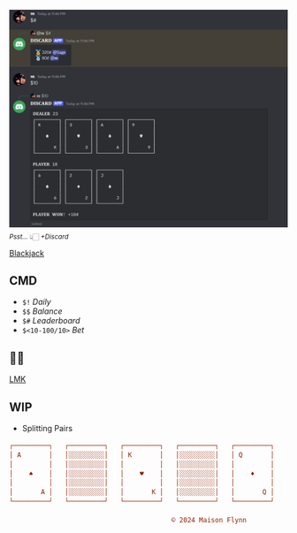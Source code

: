 [![Discard](./Image/Discard.png)](https://discord.com/oauth2/authorize?client_id=1292152109608861711&permissions=8&integration_type=0&scope=bot)
<sub><i>Psst...</i> 👆🏻 <i>+Discard</i></sub>

[Blackjack](https://bicyclecards.com/how-to-play/blackjack)

## CMD

+ `$!` <i>Daily</i>
+ `$$` <i>Balance</i>
+ `$#` <i>Leaderboard</i>
+ `$<10-100/10>` <i>Bet</i>

## 🔎🐛

[LMK](https://github.com/MaisonFlynn/Discard/issues)

## WIP

+ Splitting Pairs

```ini
┌─────────┐   ┌─────────┐   ┌─────────┐   ┌─────────┐   ┌─────────┐   ┌─────────┐   ┌─────────┐
│ A       │   │░░░░░░░░░│   │ K       │   │░░░░░░░░░│   │ Q       │   │░░░░░░░░░│   │ J       │
│         │   │░░░░░░░░░│   │         │   │░░░░░░░░░│   │         │   │░░░░░░░░░│   │         │
│    ♠    │   │░░░░░░░░░│   │    ♥    │   │░░░░░░░░░│   │    ♦    │   │░░░░░░░░░│   │    ♣    │
│         │   │░░░░░░░░░│   │         │   │░░░░░░░░░│   │         │   │░░░░░░░░░│   │         │
│       A │   │░░░░░░░░░│   │       K │   │░░░░░░░░░│   │       Q │   │░░░░░░░░░│   │       J │
└─────────┘   └─────────┘   └─────────┘   └─────────┘   └─────────┘   └─────────┘   └─────────┘

                                         © 2024 Maison Flynn
```